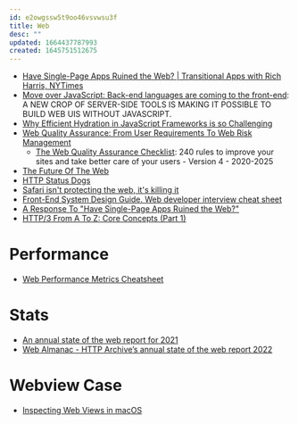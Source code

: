 ```yaml
---
id: e2owgssw5t9oo46vsvwsu3f
title: Web
desc: ""
updated: 1664437787993
created: 1645751512675
---
```


- [Have Single-Page Apps Ruined the Web? | Transitional Apps with Rich Harris, NYTimes](https://youtu.be/860d8usGC0o)
- [Move over JavaScript: Back-end languages are coming to the front-end](https://github.com/readme/featured/server-side-languages-for-front-end): A NEW CROP OF SERVER-SIDE TOOLS IS MAKING IT POSSIBLE TO BUILD WEB UIS WITHOUT JAVASCRIPT.
- [Why Efficient Hydration in JavaScript Frameworks is so Challenging](https://dev.to/this-is-learning/why-efficient-hydration-in-javascript-frameworks-is-so-challenging-1ca3)
- [Web Quality Assurance: From User Requirements To Web Risk Management](https://www.smashingmagazine.com/2021/09/journey-into-web-quality-assurance/)
  - [The Web Quality Assurance Checklist](https://checklists.opquast.com/en/web-quality-assurance/): 240 rules to improve your sites and take better care of your users - Version 4 - 2020-2025
- [The Future Of The Web](https://www.hazem.cool/blog/the-future-of-the-web)
- [HTTP Status Dogs](https://httpstatusdogs.com/)
- [Safari isn't protecting the web, it's killing it](https://httptoolkit.tech/blog/safari-is-killing-the-web/)
- [Front-End System Design Guide. Web developer interview cheat sheet](https://javascript.plainenglish.io/front-end-system-design-guide-9a11381f5e81)
- [A Response To "Have Single-Page Apps Ruined the Web?"](https://htmx.org/essays/a-response-to-rich-harris/)
- [HTTP/3 From A To Z: Core Concepts (Part 1)](https://www.smashingmagazine.com/2021/08/http3-core-concepts-part1/)

# Performance

- [Web Performance Metrics Cheatsheet](https://bitsofco.de/web-performance-metrics-cheatsheet/)

# Stats

- [An annual state of the web report for 2021](https://almanac.httparchive.org/en/2021/table-of-contents)
- [Web Almanac - HTTP Archive’s annual state of the web report 2022](https://almanac.httparchive.org/en/2022/)

# Webview Case

- [Inspecting Web Views in macOS](https://blog.jim-nielsen.com/2022/inspecting-web-views-in-macos/)

